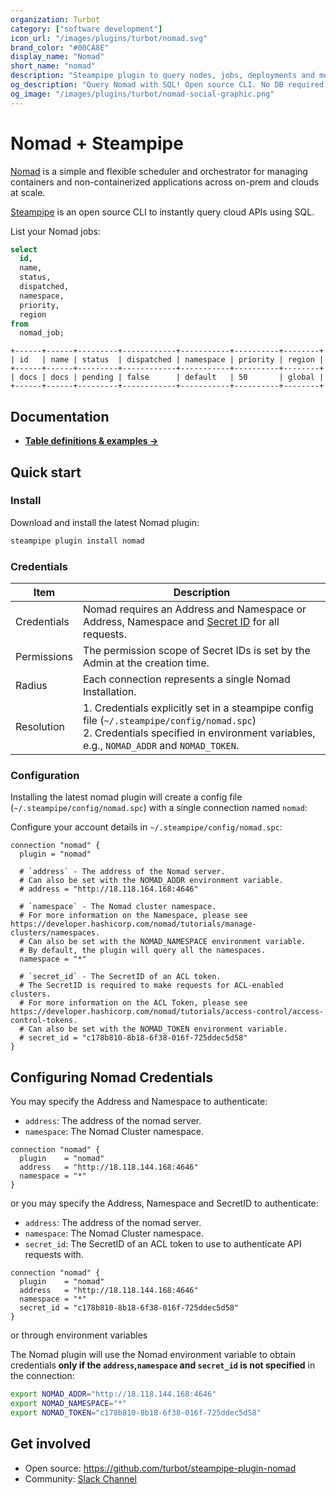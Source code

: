 ```yaml
---
organization: Turbot
category: ["software development"]
icon_url: "/images/plugins/turbot/nomad.svg"
brand_color: "#00CA8E"
display_name: "Nomad"
short_name: "nomad"
description: "Steampipe plugin to query nodes, jobs, deployments and more from Nomad."
og_description: "Query Nomad with SQL! Open source CLI. No DB required."
og_image: "/images/plugins/turbot/nomad-social-graphic.png"
---
```


# Nomad + Steampipe

[Nomad](https://www.nomadproject.io/) is a simple and flexible scheduler and orchestrator for managing containers and non-containerized applications across on-prem and clouds at scale.

[Steampipe](https://steampipe.io) is an open source CLI to instantly query cloud APIs using SQL.

List your Nomad jobs:

```sql
select
  id,
  name,
  status,
  dispatched,
  namespace,
  priority,
  region
from
  nomad_job;
```

```
+------+------+---------+------------+-----------+----------+--------+
| id   | name | status  | dispatched | namespace | priority | region |
+------+------+---------+------------+-----------+----------+--------+
| docs | docs | pending | false      | default   | 50       | global |
+------+------+---------+------------+-----------+----------+--------+
```

## Documentation

- **[Table definitions & examples →](/plugins/turbot/nomad/tables)**

## Quick start

### Install

Download and install the latest Nomad plugin:

```sh
steampipe plugin install nomad
```

### Credentials

| Item        | Description                                                                                                                                                                              |
| ----------- | ---------------------------------------------------------------------------------------------------------------------------------------------------------------------------------------- |
| Credentials | Nomad requires an Address and Namespace or Address, Namespace and [Secret ID](https://developer.hashicorp.com/nomad/tutorials/access-control/access-control-tokens) for all requests.    |
| Permissions | The permission scope of Secret IDs is set by the Admin at the creation time.                                                                                                             |
| Radius      | Each connection represents a single Nomad Installation.                                                                                                                                  |
| Resolution  | 1. Credentials explicitly set in a steampipe config file (`~/.steampipe/config/nomad.spc`)<br />2. Credentials specified in environment variables, e.g., `NOMAD_ADDR` and `NOMAD_TOKEN`. |

### Configuration

Installing the latest nomad plugin will create a config file (`~/.steampipe/config/nomad.spc`) with a single connection named `nomad`:

Configure your account details in `~/.steampipe/config/nomad.spc`:

```hcl
connection "nomad" {
  plugin = "nomad"

  # `address` - The address of the Nomad server.
  # Can also be set with the NOMAD_ADDR environment variable.
  # address = "http://18.118.164.168:4646"

  # `namespace` - The Nomad cluster namespace.
  # For more information on the Namespace, please see https://developer.hashicorp.com/nomad/tutorials/manage-clusters/namespaces.
  # Can also be set with the NOMAD_NAMESPACE environment variable.
  # By default, the plugin will query all the namespaces.
  namespace = "*"

  # `secret_id` - The SecretID of an ACL token.
  # The SecretID is required to make requests for ACL-enabled clusters.
  # For more information on the ACL Token, please see https://developer.hashicorp.com/nomad/tutorials/access-control/access-control-tokens.
  # Can also be set with the NOMAD_TOKEN environment variable.
  # secret_id = "c178b810-8b18-6f38-016f-725ddec5d58"
}
```

## Configuring Nomad Credentials

You may specify the Address and Namespace to authenticate:

- `address`: The address of the nomad server.
- `namespace`: The Nomad Cluster namespace.

```hcl
connection "nomad" {
  plugin    = "nomad"
  address   = "http://18.118.144.168:4646"
  namespace = "*"
}
```

or you may specify the Address, Namespace and SecretID to authenticate:

- `address`: The address of the nomad server.
- `namespace`: The Nomad Cluster namespace.
- `secret_id`: The SecretID of an ACL token to use to authenticate API requests with.

```hcl
connection "nomad" {
  plugin    = "nomad"
  address   = "http://18.118.144.168:4646"
  namespace = "*"
  secret_id = "c178b810-8b18-6f38-016f-725ddec5d58"
}
```

or through environment variables

The Nomad plugin will use the Nomad environment variable to obtain credentials **only if the `address`,`namespace` and `secret_id` is not specified** in the connection:

```sh
export NOMAD_ADDR="http://18.118.144.168:4646"
export NOMAD_NAMESPACE="*"
export NOMAD_TOKEN="c178b810-8b18-6f38-016f-725ddec5d58"
```

## Get involved

- Open source: https://github.com/turbot/steampipe-plugin-nomad
- Community: [Slack Channel](https://steampipe.io/community/join)
